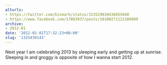 ```yaml
---
alturls:
- https://twitter.com/bismark/status/153529010436055040
- https://www.facebook.com/17803937/posts/10100271122106099
archive:
- 2012-01
date: '2012-01-01T17:32:23+00:00'
slug: '1325439143'
---
```


Next year I am celebrating 2013 by sleeping early and getting up at sunrise. Sleeping in and groggy is opposite of how I wanna start 2012.

